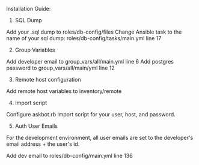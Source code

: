 Installation Guide:

1. SQL Dump

  Add your .sql dump to roles/db-config/files
  Change Ansible task to the name of your sql dump:
    roles/db-config/tasks/main.yml line 17

2. Group Variables

  Add developer email to group_vars/all/main.yml line 6
  Add postgres password to group_vars/all/main/yml line 12

3. Remote host configuration

  Add remote host variables to inventory/remote

4. Import script

  Configure askbot.rb import script for your user, host, and password.

5. Auth User Emails

  For the development environment, all user emails are set to the developer's
  email address + the user's id.
  
  Add dev email to roles/db-config/main.yml line 136
